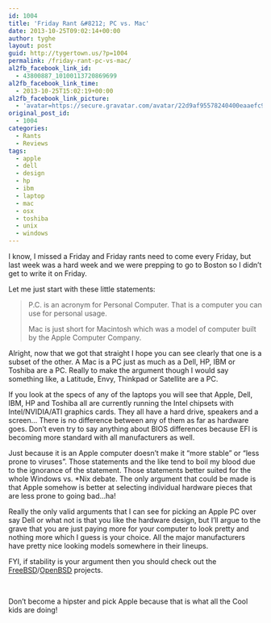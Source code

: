 ```yaml
---
id: 1004
title: 'Friday Rant &#8212; PC vs. Mac'
date: 2013-10-25T09:02:14+00:00
author: tyghe
layout: post
guid: http://tygertown.us/?p=1004
permalink: /friday-rant-pc-vs-mac/
al2fb_facebook_link_id:
  - 43800887_10100113720869699
al2fb_facebook_link_time:
  - 2013-10-25T15:02:19+00:00
al2fb_facebook_link_picture:
  - 'avatar=https://secure.gravatar.com/avatar/22d9af95578240400eaaefc90157ded9?s=96&amp;d=https%3A%2F%2Fsecure.gravatar.com%2Favatar%2Fad516503a11cd5ca435acc9bb6523536%3Fs%3D96&amp;r=G'
original_post_id:
  - 1004
categories:
  - Rants
  - Reviews
tags:
  - apple
  - dell
  - design
  - hp
  - ibm
  - laptop
  - mac
  - osx
  - toshiba
  - unix
  - windows
---
```

I know, I missed a Friday and Friday rants need to come every Friday, but last week was a hard week and we were prepping to go to Boston so I didn&#8217;t get to write it on Friday.

Let me just start with these little statements:

> P.C. is an acronym for Personal Computer. That is a computer you can use for personal usage.
> 
> Mac is just short for Macintosh which was a model of computer built by the Apple Computer Company.

<!--more-->


  
Alright, now that we got that straight I hope you can see clearly that one is a subset of the other. A Mac is a PC just as much as a Dell, HP, IBM or Toshiba are a PC. Really to make the argument though I would say something like, a Latitude, Envy, Thinkpad or Satellite are a PC.

If you look at the specs of any of the laptops you will see that Apple, Dell, IBM, HP and Toshiba all are currently running the Intel chipsets with Intel/NVIDIA/ATI graphics cards. They all have a hard drive, speakers and a screen&#8230; There is no difference between any of them as far as hardware goes. Don&#8217;t even try to say anything about BIOS differences because EFI is becoming more standard with all manufacturers as well.

Just because it is an Apple computer doesn&#8217;t make it &#8220;more stable&#8221; or &#8220;less prone to viruses&#8221;. Those statements and the like tend to boil my blood due to the ignorance of the statement. Those statements better suited for the whole Windows vs. *Nix debate. The only argument that could be made is that Apple somehow is better at selecting individual hardware pieces that are less prone to going bad&#8230;ha!

Really the only valid arguments that I can see for picking an Apple PC over say Dell or what not is that you like the hardware design, but I&#8217;ll argue to the grave that you are just paying more for your computer to look pretty and nothing more which I guess is your choice. All the major manufacturers have pretty nice looking models somewhere in their lineups.

FYI, if stability is your argument then you should check out the <a title="Free BSD" href="http://www.freebsd.org/" target="_blank">FreeBSD</a>/<a title="Open BSD" href="http://www.openbsd.org/" target="_blank">OpenBSD</a> projects.

&nbsp;

Don&#8217;t become a hipster and pick Apple because that is what all the Cool kids are doing!